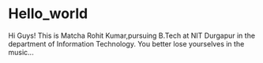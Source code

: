 # Hello_world
Hi Guys!
This is Matcha Rohit Kumar,pursuing B.Tech at NIT Durgapur in the department of Information Technology.
You better lose yourselves in the music...

